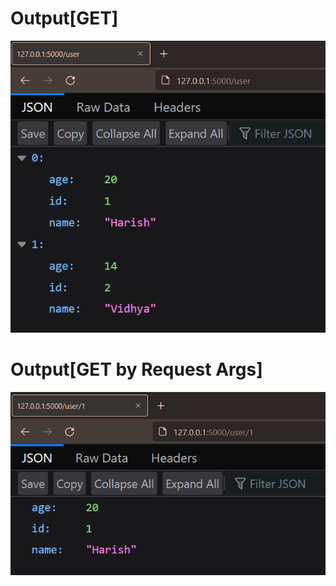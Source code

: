 # Output[GET]
![GET output](https://github.com/IBM-EPBL/IBM-Project-11915-1659357357/blob/main/Assignments/(Team%20Member%202)%20-%2019I316%20-%20HarishKS/Assignment1/2.FlaskApp/output1.png)
# Output[GET by Request Args]
![GET by request args](https://github.com/IBM-EPBL/IBM-Project-11915-1659357357/blob/main/Assignments/(Team%20Member%202)%20-%2019I316%20-%20HarishKS/Assignment1/2.FlaskApp/output2.png)
